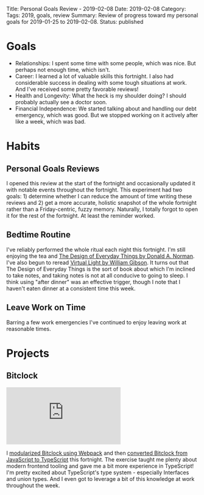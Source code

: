 Title: Personal Goals Review - 2019-02-08
Date: 2019-02-08
Category: 
Tags: 2019, goals, review
Summary: Review of progress toward my personal goals for 2019-01-25 to 2019-02-08.
Status: published 


# Goals
* Relationships: I spent some time with some people, which was nice. But perhaps not enough time, which isn't.
* Career: I learned a lot of valuable skills this fortnight. I also had considerable success in dealing with some tough situations at work. And I've received some pretty favorable reviews!
* Health and Longevity: What the heck is my shoulder doing? I should probably actually see a doctor soon.
* Financial Independence: We started talking about and handling our debt emergency, which was good. But we stopped working on it actively after like a week, which was bad.

# Habits
## Personal Goals Reviews
I opened this review at the start of the fortnight and occasionally updated it with notable events throughout the fortnight. This experiment had two goals: 1) determine whether I can reduce the amount of time writing these reviews and 2) get a more accurate, holistic snapshot of the whole fortnight rather than a Friday-centric, fuzzy memory. Naturally, I totally forgot to open it for the rest of the fortnight. At least the reminder worked.

## Bedtime Routine
I've reliably performed the whole ritual each night this fortnight. I'm still enjoying the tea and [The Design of Everyday Things by Donald A. Norman](https://amzn.to/2FPfi86). I've also begun to reread [Virtual Light by William Gibson](https://amzn.to/2MXEv0I). It turns out that The Design of Everyday Things is the sort of book about which I'm inclined to take notes, and taking notes is not at all conducive to going to sleep. I think using "after dinner" was an effective trigger, though I note that I haven't eaten dinner at a consistent time this week.

## Leave Work on Time
Barring a few work emergencies I've continued to enjoy leaving work at reasonable times.

# Projects

## Bitclock
<iframe src="https://lucidmachine.github.io/bitclock/" style="border: none; height: 150px"></iframe>

I [modularized Bitclock using Webpack]({filename}/blog/modularize-your-javascript-with-es6-modules-and-webpack.md) and then [converted Bitclock from JavaScript to TypeScript]({filename}/blog/converting-to-typescript-toolchain.md) this fortnight. The exercise taught me plenty about modern frontend tooling and gave me a bit more experience in TypeScript! I'm pretty excited about TypeScript's type system - especially Interfaces and union types. And I even got to leverage a bit of this knowledge at work throughout the week.

